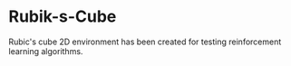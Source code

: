 # Rubik-s-Cube
Rubic's cube 2D environment has been created for testing reinforcement learning algorithms.

